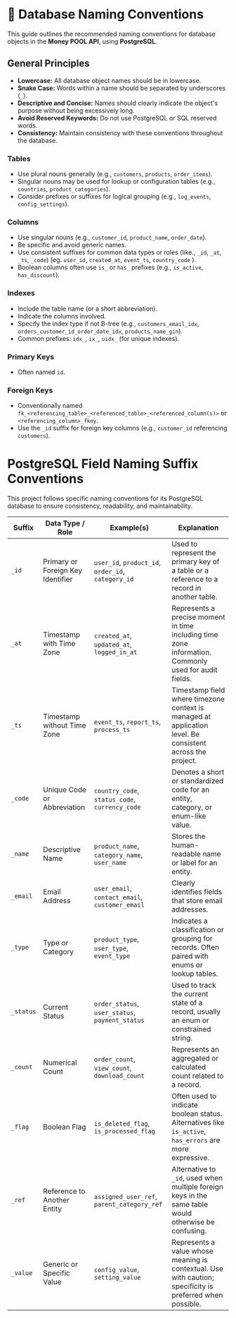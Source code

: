 # 📘 Database Naming Conventions

This guide outlines the recommended naming conventions for database objects in the **Money POOL API**, using **PostgreSQL**.


## General Principles
* **Lowercase:** All database object names should be in lowercase.
* **Snake Case:** Words within a name should be separated by underscores (`_`).
* **Descriptive and Concise:** Names should clearly indicate the object's purpose without being excessively long.
* **Avoid Reserved Keywords:** Do not use PostgreSQL or SQL reserved words.
* **Consistency:** Maintain consistency with these conventions throughout the database.


### Tables
* Use plural nouns generally (e.g., `customers`, `products`, `order_items`).
* Singular nouns may be used for lookup or configuration tables (e.g., `countries`, `product_categories`).
* Consider prefixes or suffixes for logical grouping (e.g., `log_events`, `config_settings`).

### Columns

* Use singular nouns (e.g., `customer_id`, `product_name`, `order_date`).
* Be specific and avoid generic names.
* Use consistent suffixes for common data types or roles (like., `_id`, `_at`, `_ts`, `_code`) (eg. `user_id`, `created_at`, `event_ts`, `country_code`  ).
* Boolean columns often use `is_` or `has_` prefixes (e.g., `is_active`, `has_discount`).

### Indexes

* Include the table name (or a short abbreviation).
* Indicate the columns involved.
* Specify the index type if not B-tree (e.g., `customers_email_idx`, `orders_customer_id_order_date_idx`, `products_name_gin`).
* Common prefixes: `idx_`, `ix_`, `uidx_` (for unique indexes).

### Primary Keys

* Often named `id`.

### Foreign Keys

* Conventionally named `fk_<referencing_table>_<referenced_table>_<referenced_column(s)>` or `<referencing_column>_fkey`.
* Use the `_id` suffix for foreign key columns (e.g., `customer_id` referencing `customers`).


# PostgreSQL Field Naming Suffix Conventions
 This project follows specific naming conventions for its PostgreSQL database to ensure consistency, readability, and maintainability.

| Suffix   | Data Type / Role                   | Example(s)                                 | Explanation |
|----------|------------------------------------|---------------------------------------------|-------------|
| `_id`    | Primary or Foreign Key Identifier  | `user_id`, `product_id`, `order_id`, `category_id` | Used to represent the primary key of a table or a reference to a record in another table. |
| `_at`    | Timestamp with Time Zone           | `created_at`, `updated_at`, `logged_in_at`  | Represents a precise moment in time including time zone information. Commonly used for audit fields. |
| `_ts`    | Timestamp without Time Zone        | `event_ts`, `report_ts`, `process_ts`       | Timestamp field where timezone context is managed at application level. Be consistent across the project. |
| `_code`  | Unique Code or Abbreviation        | `country_code`, `status_code`, `currency_code` | Denotes a short or standardized code for an entity, category, or enum-like value. |
| `_name`  | Descriptive Name                   | `product_name`, `category_name`, `user_name` | Stores the human-readable name or label for an entity. |
| `_email` | Email Address                      | `user_email`, `contact_email`, `customer_email` | Clearly identifies fields that store email addresses. |
| `_type`  | Type or Category                   | `product_type`, `user_type`, `event_type`   | Indicates a classification or grouping for records. Often paired with enums or lookup tables. |
| `_status`| Current Status                     | `order_status`, `user_status`, `payment_status` | Used to track the current state of a record, usually an enum or constrained string. |
| `_count` | Numerical Count                    | `order_count`, `view_count`, `download_count` | Represents an aggregated or calculated count related to a record. |
| `_flag`  | Boolean Flag                       | `is_deleted_flag`, `is_processed_flag`      | Often used to indicate boolean status. Alternatives like `is_active`, `has_errors` are more expressive. |
| `_ref`   | Reference to Another Entity        | `assigned_user_ref`, `parent_category_ref`  | Alternative to `_id`, used when multiple foreign keys in the same table would otherwise be confusing. |
| `_value` | Generic or Specific Value          | `config_value`, `setting_value`             | Represents a value whose meaning is contextual. Use with caution; specificity is preferred when possible. |

